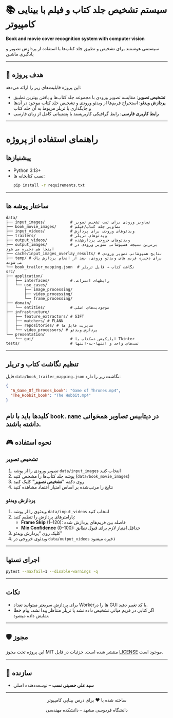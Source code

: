 # 📚 سیستم تشخیص جلد کتاب و فیلم با بینایی کامپیوتر  
**Book and movie cover recognition system with computer vision**

سیستمی هوشمند برای تشخیص و تطبیق جلد کتاب‌ها با استفاده از پردازش تصویر و یادگیری ماشین

---

## 🎯 هدف پروژه  
این پروژه قابلیت‌های زیر را ارائه می‌دهد:  
- **تشخیص تصویر**: مقایسه تصویر ورودی با مجموعه جلد کتاب‌ها و یافتن بهترین تطبیق  
- **پردازش ویدئو**: استخراج فریم‌ها از ویدئو ورودی و تشخیص جلد کتاب‌ موجود در آن‌ها و جایگذاری با تریلر مربوط به آن جلد کتاب  
- **رابط کاربری فارسی**: رابط گرافیکی کاربرپسند با پشتیبانی کامل از زبان فارسی  

---

# راهنمای استفاده از پروژه

## پیشنیازها

- Python 3.13+
- نصب کتابخانه ها:
  ```bash
  pip install -r requirements.txt
  ```

---

## ساختار پوشه ها

```
data/
├── input_images/           # تصاویر ورودی برای تست تشخیص تصویر
├── book_movie_images/      # تصاویر جلد کتاب/فیلم
├── input_videos/           # ویدئوهای ورودی برای پردازش
├── trailers/               # ویدئوهای تریلر
├── output_videos/          # ویدئوهای خروجی پردازش‌شده
├── output_images/          # برترین نتیجه همپوشانی تصویر ورودی در اینجا هم ذخیره می شود
├── cache/input_images_overlay_results/ # نتایج همپوشانی تصویر ورودی
├── temp/ # برای ذخیره فریم های ویدئو ورودی، بعد از انجام پردازش پاک می شوند
└── book_trailer_mapping.json  # نگاشت کتاب → فایل تریلر
src/
├── application/
│   ├── interfaces/         # رابطهای انتزاعی
│   └── use_cases/
│       ├── image_processing/
│       ├── video_processing/
│       └── frame_processing/
├── domain/
│   └── entities/           # موجودیت‌های اصلی
├── infrastructure/
│   ├── feature_extractors/ # SIFT
│   ├── matchers/ # FLANN
│   ├── repositories/ # مدیریت فایل ها
│   └── video_processors/ # پردازش ویدئو
└── presentation/
    └── gui/                # اپلیکیشن دسکتاپ با Tkinter
tests/                      # تست‌های واحد و انتها-به-انتها
```

---

## تنظیم نگاشت کتاب و تریلر

فایل `data/book_trailer_mapping.json` نگاشت زیر را دارد:

```json
{
  "A_Game_Of_Thrones_book": "Game of Thrones.mp4",
  "The_Hobbit_book": "The Hobbit.mp4"
}
```

کلیدها باید با نام `book.name` در دیتابیس تصاویر همخوانی داشته باشند.
---
## 🎮 نحوه استفاده  

### تشخیص تصویر  
1. تصویر ورودی را از پوشه `data/input_images` انتخاب کنید  
2. پوشه جلد کتاب‌ها را مشخص کنید (`data/book_movie_images`)  
3. روی دکمه **"تشخیص تصویر"** کلیک کنید  
4. نتایج را مرتب‌شده بر اساس امتیاز اعتماد مشاهده کنید  

### پردازش ویدئو  
1. ویدئوی را از پوشه `data/input_videos` انتخاب کنید  
2. پارامترهای پردازش را تنظیم کنید:  
   - **Frame Skip** (1–120): فاصله بین فریم‌های پردازش شده  
   - **Min Confidence** (0–100): حداقل امتیاز لازم برای قبول تطابق 
3. کلیک روی “پردازش ویدئو”  
4. ویدئوی خروجی در `data/output_videos` ذخیره میشود  

---

## اجرای تستها

```bash
pytest --maxfail=1 --disable-warnings -q
```

---

## نکات

- برای پردازش سریعتر میتوانید تعداد Workerها را در GUI یا کد تغییر دهید.
- اگر کتابی در فریم میانی تشخیص داده نشد یا تریلر متناظر پیدا نشد، پیام خطا نمایش داده میشود.

---

## 🛡️ مجوز

این پروژه تحت مجوز MIT منتشر شده است. جزئیات در فایل [LICENSE](LICENSE) موجود است.

---

## 👥 سازنده

- **سید علی حسینی نسب** – توسعه‌دهنده اصلی

---

<div align="center">
  <p>ساخته شده با ❤️ برای درس بینایی کامپیوتر</p>
  <p>دانشگاه فردوسی مشهد – دانشکده مهندسی</p>
</div>
